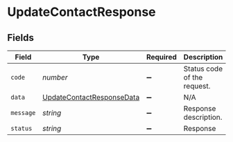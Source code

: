 # UpdateContactResponse


## Fields

| Field                                                                         | Type                                                                          | Required                                                                      | Description                                                                   |
| ----------------------------------------------------------------------------- | ----------------------------------------------------------------------------- | ----------------------------------------------------------------------------- | ----------------------------------------------------------------------------- |
| `code`                                                                        | *number*                                                                      | :heavy_minus_sign:                                                            | Status code of the request.                                                   |
| `data`                                                                        | [UpdateContactResponseData](../../models/shared/updatecontactresponsedata.md) | :heavy_minus_sign:                                                            | N/A                                                                           |
| `message`                                                                     | *string*                                                                      | :heavy_minus_sign:                                                            | Response description.                                                         |
| `status`                                                                      | *string*                                                                      | :heavy_minus_sign:                                                            | Response                                                                      |